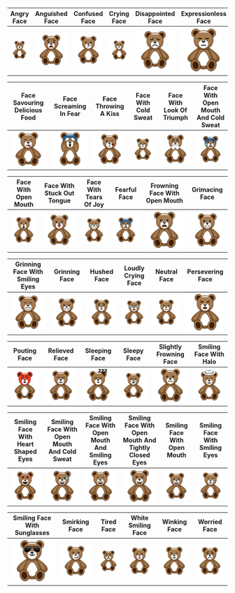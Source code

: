| Angry Face | Anguished Face | Confused Face | Crying Face | Disappointed Face | Expressionless Face |
| ------------- | ------------- | ------------- | ------------- | ------------- | ------------- |
| ![Image of Angry Face ](https://raw.githubusercontent.com/JustOneMoreBlock/TeddyBear/master/128x128/angry-face.png) | ![Image of Anguished Face ](https://raw.githubusercontent.com/JustOneMoreBlock/TeddyBear/master/128x128/anguished-face.png) | ![Image of Confused Face ](https://raw.githubusercontent.com/JustOneMoreBlock/TeddyBear/master/128x128/confused-face.png) | ![Image of Crying Face ](https://raw.githubusercontent.com/JustOneMoreBlock/TeddyBear/master/128x128/crying-face.png) | ![Image of Disappointed Face ](https://raw.githubusercontent.com/JustOneMoreBlock/TeddyBear/master/128x128/disappointed-face.png) | ![Image of Expressionless Face ](https://raw.githubusercontent.com/JustOneMoreBlock/TeddyBear/master/128x128/expressionless-face.png) |

| Face Savouring Delicious Food | Face Screaming In Fear | Face Throwing A Kiss | Face With Cold Sweat | Face With Look Of Triumph | Face With Open Mouth And Cold Sweat |
| ------------- | ------------- | ------------- | ------------- | ------------- | ------------- |
| ![Image of Face Savouring Delicious Food ](https://raw.githubusercontent.com/JustOneMoreBlock/TeddyBear/master/128x128/face-savouring-delicious-food.png) | ![Image of Face Screaming In Fear ](https://raw.githubusercontent.com/JustOneMoreBlock/TeddyBear/master/128x128/face-screaming-in-fear.png) | ![Image of Face Throwing A Kiss ](https://raw.githubusercontent.com/JustOneMoreBlock/TeddyBear/master/128x128/face-throwing-a-kiss.png) | ![Image of Face With Cold Sweat ](https://raw.githubusercontent.com/JustOneMoreBlock/TeddyBear/master/128x128/face-with-cold-sweat.png) | ![Image of Face With Look Of Triumph ](https://raw.githubusercontent.com/JustOneMoreBlock/TeddyBear/master/128x128/face-with-look-of-triumph.png) | ![Image of Face With Open Mouth And Cold Sweat ](https://raw.githubusercontent.com/JustOneMoreBlock/TeddyBear/master/128x128/face-with-open-mouth-and-cold-sweat.png) |

| Face With Open Mouth | Face With Stuck Out Tongue | Face With Tears Of Joy | Fearful Face | Frowning Face With Open Mouth | Grimacing Face | 
| ------------- | ------------- | ------------- | ------------- | ------------- | ------------- |
| ![Image of Face With Open Mouth ](https://raw.githubusercontent.com/JustOneMoreBlock/TeddyBear/master/128x128/face-with-open-mouth.png) | ![Image of Face With Stuck Out Tongue ](https://raw.githubusercontent.com/JustOneMoreBlock/TeddyBear/master/128x128/face-with-stuck-out-tongue.png) | ![Image of Face With Tears Of Joy ](https://raw.githubusercontent.com/JustOneMoreBlock/TeddyBear/master/128x128/face-with-tears-of-joy.png) | ![Image of Fearful Face ](https://raw.githubusercontent.com/JustOneMoreBlock/TeddyBear/master/128x128/fearful-face.png) | ![Image of Frowning Face With Open Mouth ](https://raw.githubusercontent.com/JustOneMoreBlock/TeddyBear/master/128x128/frowning-face-with-open-mouth.png) | ![Image of Grimacing Face ](https://raw.githubusercontent.com/JustOneMoreBlock/TeddyBear/master/128x128/grimacing-face.png) |

| Grinning Face With Smiling Eyes | Grinning Face | Hushed Face | Loudly Crying Face | Neutral Face | Persevering Face |
| ------------- | ------------- | ------------- | ------------- | ------------- | ------------- |
| ![Image of Grinning Face With Smiling Eyes ](https://raw.githubusercontent.com/JustOneMoreBlock/TeddyBear/master/128x128/grinning-face-with-smiling-eyes.png) | ![Image of Grinning Face ](https://raw.githubusercontent.com/JustOneMoreBlock/TeddyBear/master/128x128/grinning-face.png) | ![Image of Hushed Face ](https://raw.githubusercontent.com/JustOneMoreBlock/TeddyBear/master/128x128/hushed-face.png) | ![Image of Loudly Crying Face ](https://raw.githubusercontent.com/JustOneMoreBlock/TeddyBear/master/128x128/loudly-crying-face.png) | ![Image of Neutral Face ](https://raw.githubusercontent.com/JustOneMoreBlock/TeddyBear/master/128x128/neutral-face.png) | ![Image of Persevering Face ](https://raw.githubusercontent.com/JustOneMoreBlock/TeddyBear/master/128x128/persevering-face.png) |

| Pouting Face | Relieved Face | Sleeping Face | Sleepy Face | Slightly Frowning Face | Smiling Face With Halo |
| ------------- | ------------- | ------------- | ------------- | ------------- | ------------- |
| ![Image of Pouting Face ](https://raw.githubusercontent.com/JustOneMoreBlock/TeddyBear/master/128x128/pouting-face.png) | ![Image of Relieved Face ](https://raw.githubusercontent.com/JustOneMoreBlock/TeddyBear/master/128x128/relieved-face.png) | ![Image of Sleeping Face ](https://raw.githubusercontent.com/JustOneMoreBlock/TeddyBear/master/128x128/sleeping-face.png) | ![Image of Sleepy Face ](https://raw.githubusercontent.com/JustOneMoreBlock/TeddyBear/master/128x128/sleepy-face.png) | ![Image of Slightly Frowning Face ](https://raw.githubusercontent.com/JustOneMoreBlock/TeddyBear/master/128x128/slightly-frowning-face.png) | ![Image of Smiling Face With Halo ](https://raw.githubusercontent.com/JustOneMoreBlock/TeddyBear/master/128x128/smiling-face-with-halo.png) |


| Smiling Face With Heart Shaped Eyes | Smiling Face With Open Mouth And Cold Sweat | Smiling Face With Open Mouth And Smiling Eyes | Smiling Face With Open Mouth And Tightly Closed Eyes | Smiling Face With Open Mouth | Smiling Face With Smiling Eyes |
| ------------- | ------------- | ------------- | ------------- | ------------- | ------------- |
| ![Image of Smiling Face With Heart Shaped Eyes ](https://raw.githubusercontent.com/JustOneMoreBlock/TeddyBear/master/128x128/smiling-face-with-heart-shaped-eyes.png) | ![Image of Smiling Face With Open Mouth And Cold Sweat ](https://raw.githubusercontent.com/JustOneMoreBlock/TeddyBear/master/128x128/smiling-face-with-open-mouth-and-cold-sweat.png) | ![Image of Smiling Face With Open Mouth And Smiling Eyes ](https://raw.githubusercontent.com/JustOneMoreBlock/TeddyBear/master/128x128/smiling-face-with-open-mouth-and-smiling-eyes.png) | ![Image of Smiling Face With Open Mouth And Tightly Closed Eyes ](https://raw.githubusercontent.com/JustOneMoreBlock/TeddyBear/master/128x128/smiling-face-with-open-mouth-and-tightly-closed-eyes.png) | ![Image of Smiling Face With Open Mouth ](https://raw.githubusercontent.com/JustOneMoreBlock/TeddyBear/master/128x128/smiling-face-with-open-mouth.png) | ![Image of Smiling Face With Smiling Eyes ](https://raw.githubusercontent.com/JustOneMoreBlock/TeddyBear/master/128x128/smiling-face-with-smiling-eyes.png) |

| Smiling Face With Sunglasses | Smirking Face | Tired Face | White Smiling Face | Winking Face | Worried Face |
| ------------- | ------------- | ------------- | ------------- | ------------- | ------------- |
| ![Image of Smiling Face With Sunglasses ](https://raw.githubusercontent.com/JustOneMoreBlock/TeddyBear/master/128x128/smiling-face-with-sunglasses.png) | ![Image of Smirking Face ](https://raw.githubusercontent.com/JustOneMoreBlock/TeddyBear/master/128x128/smirking-face.png) | ![Image of Tired Face ](https://raw.githubusercontent.com/JustOneMoreBlock/TeddyBear/master/128x128/tired-face.png) | ![Image of White Smiling Face ](https://raw.githubusercontent.com/JustOneMoreBlock/TeddyBear/master/128x128/white-smiling-face.png) | ![Image of Winking Face ](https://raw.githubusercontent.com/JustOneMoreBlock/TeddyBear/master/128x128/winking-face.png) | ![Image of Worried Face ](https://raw.githubusercontent.com/JustOneMoreBlock/TeddyBear/master/128x128/worried-face.png) |
